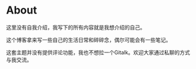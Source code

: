 # About
这里没有自我介绍，我写下的所有内容就是我想介绍的自己。

这个博客拿来写一些自己的生活日常和碎碎念，偶尔可能会有一些笔记。

这套主题并没有提供评论功能，我也不想拉一个Gitalk。欢迎大家通过私聊的方式与我交流。